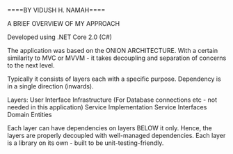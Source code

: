 ====BY VIDUSH H. NAMAH====

A BRIEF OVERVIEW OF MY APPROACH

Developed using .NET Core 2.0 (C#)

The application was based on the ONION ARCHITECTURE.
With a certain similarity to MVC or MVVM - it takes decoupling and separation of concerns to the next level.

Typically it consists of layers each with a specific purpose.
Dependency is in a single direction (inwards).

Layers:
User Interface
Infrastructure (For Database connections etc - not needed in this application)
Service Implementation
Service Interfaces
Domain Entities

Each layer can have dependencies on layers BELOW it only.
Hence, the layers are properly decoupled with well-managed dependencies.
Each layer is a library on its own - built to be unit-testing-friendly.